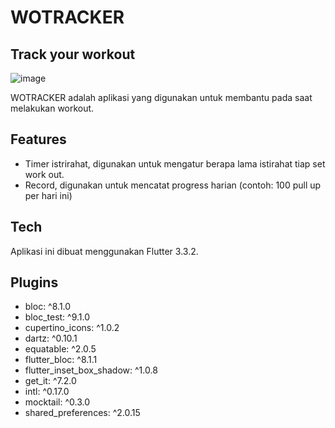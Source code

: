 # WOTRACKER
## Track your workout

![image](https://user-images.githubusercontent.com/76572359/191212757-85aa8f49-c8e1-4240-9a0d-9ec669bdb538.png)

WOTRACKER adalah aplikasi yang digunakan untuk membantu pada saat melakukan workout.

## Features

- Timer istrirahat, digunakan untuk mengatur berapa lama istirahat tiap set work out.
- Record, digunakan untuk mencatat progress harian (contoh: 100 pull up per hari ini)

## Tech

Aplikasi ini dibuat menggunakan Flutter 3.3.2.

## Plugins
-  bloc: ^8.1.0
-  bloc_test: ^9.1.0
-  cupertino_icons: ^1.0.2
-  dartz: ^0.10.1
-  equatable: ^2.0.5
-  flutter_bloc: ^8.1.1
-  flutter_inset_box_shadow: ^1.0.8
-  get_it: ^7.2.0
-  intl: ^0.17.0
-  mocktail: ^0.3.0
-  shared_preferences: ^2.0.15
